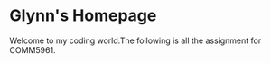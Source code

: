 <!DOCTYPE html>
<head>
    <tittle></tittle>
</head>
<body>
    <h1>Glynn's Homepage</h1>
    <p>Welcome to my coding world.The following is all the assignment for COMM5961.</p>
</body>
</html>
